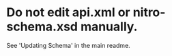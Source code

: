 Do not edit api.xml or nitro-schema.xsd manually.
=================================================

See 'Updating Schema' in the main readme.

